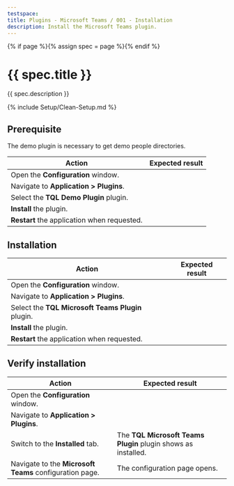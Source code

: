 ```yaml
---
testspace:
title: Plugins - Microsoft Teams / 001 - Installation
description: Install the Microsoft Teams plugin.
---
```


{% if page %}{% assign spec = page %}{% endif %}

# {{ spec.title }}

{{ spec.description }}

{% include Setup/Clean-Setup.md %}

## Prerequisite

The demo plugin is necessary to get demo people directories.

| Action                                      | Expected result |
| ------------------------------------------- | --------------- |
| Open the **Configuration** window.          |                 |
| Navigate to **Application > Plugins**.      |
| Select the **TQL Demo Plugin** plugin.      |                 |
| **Install** the plugin.                     |                 |
| **Restart** the application when requested. |                 |

## Installation

| Action                                            | Expected result |
| ------------------------------------------------- | --------------- |
| Open the **Configuration** window.                |                 |
| Navigate to **Application > Plugins**.            |
| Select the **TQL Microsoft Teams Plugin** plugin. |                 |
| **Install** the plugin.                           |                 |
| **Restart** the application when requested.       |                 |

## Verify installation

| Action                                                  | Expected result                                               |
| ------------------------------------------------------- | ------------------------------------------------------------- |
| Open the **Configuration** window.                      |                                                               |
| Navigate to **Application > Plugins**.                  |                                                               |
| Switch to the **Installed** tab.                        | The **TQL Microsoft Teams Plugin** plugin shows as installed. |
| Navigate to the **Microsoft Teams** configuration page. | The configuration page opens.                                 |
